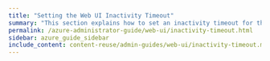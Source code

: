 ```yaml
---
title: "Setting the Web UI Inactivity Timeout"
summary: "This section explains how to set an inactivity timeout for the Qumulo Core Web UI."
permalink: /azure-administrator-guide/web-ui/inactivity-timeout.html
sidebar: azure_guide_sidebar
include_content: content-reuse/admin-guides/web-ui/inactivity-timeout.md
---
```


